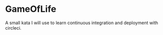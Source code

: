 # GameOfLife

A small kata I will use to learn continuous integration and deployment with circleci.
